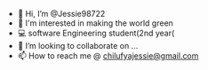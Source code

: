 - 👋 Hi, I’m @Jessie98722
- 🌴 I'm interested in making the world green
- 💻 software Engineering student(2nd year(
- 💞️ I’m looking to collaborate on ...
- 📫 How to reach me @ chilufyajessie@gmail.com

<!---
Jessie98722/Jessie98722 is a ✨ special ✨ repository because its `README.md` (this file) appears on your GitHub profile.
You can click the Preview link to take a look at your changes.
--->
